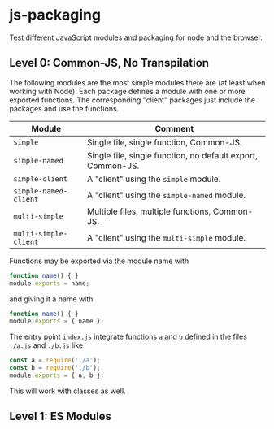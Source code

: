 # js-packaging

Test different JavaScript modules and packaging for node and the browser.

## Level 0: Common-JS, No Transpilation

The following modules are the most simple modules there are (at least when working with Node). Each package defines a
module with one or more exported functions. The corresponding "client" packages just include the packages and use the
functions. 

| Module                | Comment                                                     |
| ---                   | ---                                                         |
| `simple`              | Single file, single function, Common-JS.                    |
| `simple-named`        | Single file, single function, no default export, Common-JS. |
| `simple-client`       | A "client" using the `simple` module.                       |
| `simple-named-client` | A "client" using the `simple-named` module.                 |
| `multi-simple`        | Multiple files, multiple functions, Common-JS.              |
| `multi-simple-client` | A "client" using the `multi-simple` module.                 |

Functions may be exported via the module name with

```javascript
function name() { }
module.exports = name;
```

and giving it a name with

```javascript
function name() { }
module.exports = { name };
```

The entry point `index.js`  integrate functions `a` and `b` defined in the files `./a.js` and `./b.js` like

```javascript
const a = require('./a');
const b = require('./b');
module.exports = { a, b };
```

This will work with classes as well.

## Level 1: ES Modules


